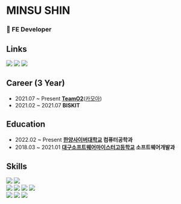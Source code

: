 # MINSU SHIN
### :rocket: FE Developer

## Links
<p>
  <a href="https://www.notion.so/snotepad/Minsu-Shin-47b0f21f403c40c69fdf199540775981" target="_blank"><img src="https://img.shields.io/badge/Profile-FFFFFF?style=for-the-badge&logo=notion&logoColor=black" /></a>
  <a href="https://earntrust.tistory.com/" target="_blank"><img src="https://img.shields.io/badge/Tistory-FF5722?style=for-the-badge&logo=tistory&logoColor=white" /></a>
  <a href="https://medium.com/@ehsdnjfl1012" target="_blank"><img src="https://img.shields.io/badge/Medium-000000?style=for-the-badge&logo=medium&logoColor=white" /></a>
</p>

## Career (3 Year)
- 2021.07 ~ Present [**TeamO2**](https://teamo2.kr/)([카모아](https://carmore.kr))
- 2021.02 ~ 2021.07 **BISKIT**

## Education
- 2022.02 ~ Present **[한양사이버대학교](https://www.hycu.ac.kr/user/index.do) 컴퓨터공학과**
- 2018.03 ~ 2021.01 **[대구소프트웨어마이스터고등학교](http://www.dgsw.hs.kr/index.do) 소프트웨어개발과**

## Skills
<p>
  <img src="https://img.shields.io/badge/javascript-%23323330.svg?style=for-the-badge&logo=javascript&logoColor=%23F7DF1E" />
  <img src="https://img.shields.io/badge/typescript-%23007ACC.svg?style=for-the-badge&logo=typescript&logoColor=white" />
  <br>
  <img src="https://img.shields.io/badge/react-%2320232a.svg?style=for-the-badge&logo=react&logoColor=%2361DAFB" />
  <img src="https://img.shields.io/badge/Next-black?style=for-the-badge&logo=next.js&logoColor=white" />
  <img src="https://img.shields.io/badge/redux-%23593d88.svg?style=for-the-badge&logo=redux&logoColor=white" />
  <img src="https://img.shields.io/badge/vite-%23646CFF.svg?style=for-the-badge&logo=vite&logoColor=white" />
  <br>
  <img src="https://img.shields.io/badge/node.js-6DA55F?style=for-the-badge&logo=node.js&logoColor=white" />
  <img src="https://img.shields.io/badge/nestjs-%23E0234E.svg?style=for-the-badge&logo=nestjs&logoColor=white" />
  <img src="https://img.shields.io/badge/mysql-%2300f.svg?style=for-the-badge&logo=mysql&logoColor=white" />
</p>
